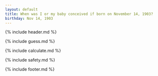 ```yaml
---
layout: default
title: When was I or my baby conceived if born on November 14, 1903?
birthday: Nov 14, 1903
---
```


{% include header.md %}

{% include guess.md %}

{% include calculate.md %}

{% include safety.md %}

{% include footer.md %}



